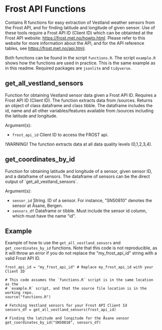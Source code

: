 # Frost API Functions
Contains R functions for easy extraction of Vestland weather sensors from the Frost API, and for finding latitude and longitude of given sensor.
Use of these tools require a Frost API ID (Client ID) which can be obtainted at the Frost API website: https://frost.met.no/howto.html.
Please refer to this website for more information about the API, and for the API reference tables, see https://frost.met.no/api.html.

Both functions can be found in the script `functions.R`. 
The script `example.R` shows how the functions are used in practice. This is the same example as in this readme.
Required packages are `jsonlite` and `tidyverse`.

## get_all_vestland_sensors

Function for obtaining Vestland sensor data given a Frost API ID. Requires a Frost API ID (Client ID). 
The function extracts data from /sources. Returns an object of class dataframe and class tibble. 
The dataframe includes the id, name and all other variables/features available 
from /sources including the latitude and longitude.

Argument(s):
* `frost_api_id`           Client ID to access the FROST api.          


!WARNING! The function extracts data at all data quality levels (0,1,2,3,4).

## get_coordinates_by_id
Function for obtaining latitude and longitude of a sensor, given sensor ID, and a dataframe of sensors. 
The dataframe of sensors can be the direct output of ´get_all_vestland_sensors´.

Argument(s):
* `sensor_id`            String. ID of a sensor. For instance, "SN50810" denotes the sensor at Åsane, Bergen.
* `sensors_df`           Dataframe or tibble. Must include the sensor id column, which must have the name "id".


## Example

Example of how to use the `get_all_vestland_sensors`
and `get_coordinates_by_id` functions. Note that this code 
is not reproducible, as it will throw an error
if you do not replace the "my_frost_api_id" string with
a valid Frost API ID. 

```
frost_api_id = "my_frost_api_id" # Replace my_frost_api_id with your Client ID

# This code assumes the ´functions.R´ script is in the same location as the 
# `example.R` script, and that the source file location is in the working repo.
source("functions.R")

# Fetching Vestland sensors for your Frost API Client Id
sensors_df = get_all_vestland_sensors(frost_api_id)

# Finding the latitude and longitude for the Åsane sensor
get_coordinates_by_id("SN50810", sensors_df)
```